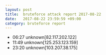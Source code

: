```yaml
---
layout: post
title:  bruteforce attack report 2017-08-22
date:   2017-08-22 23:59:59 +09:00
category: bruteforce report
---
```


* 06:27 unknown[82.117.202.122]
* 11:49 unknown[125.253.123.159]
* 23:20 unknown[103.207.38.175]
